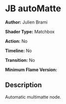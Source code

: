 # JB autoMatte

**Author:** Julien Brami

**Shader Type:** Matchbox

**Action:** No

**Timeline:** No

**Transition:** No

**Minimum Flame Version:** 


## Description
Automatic multimatte node.
